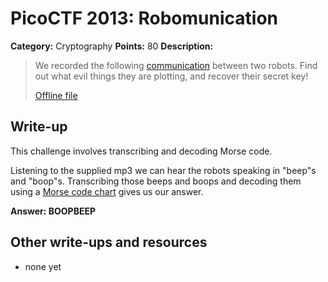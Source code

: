 # PicoCTF 2013: Robomunication

**Category:** Cryptography
**Points:** 80
**Description:**

> We recorded the following [communication](https://2013.picoctf.com/problems/robo.mp3) between two robots. Find out what evil things they are plotting, and recover their secret key!
>
> [Offline file](robo.mp3)

## Write-up

This challenge involves transcribing and decoding Morse code. 

Listening to the supplied mp3 we can hear the robots speaking in "beep"s and "boop"s. Transcribing those beeps and boops and decoding them using a [Morse code chart](https://upload.wikimedia.org/wikipedia/commons/b/b5/International_Morse_Code.svg) gives us our answer. 

**Answer: BOOPBEEP** 

## Other write-ups and resources

* none yet
